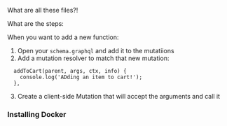 What are all these files?!

What are the steps:


When you want to add a new function:

1. Open your `schema.graphql` and add it to the mutatiions
2. Add a mutation resolver to match that new mutation:

  ```
    addToCart(parent, args, ctx, info) {
      console.log('ADding an item to cart!');
    },
  ```
3. Create a client-side Mutation that will accept the arguments and call it


### Installing Docker


